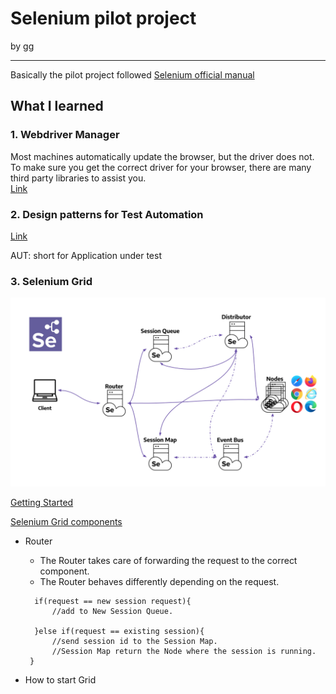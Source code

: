 # Selenium pilot project 
by gg

---

Basically the pilot project followed [Selenium official manual](https://www.selenium.dev/documentation/webdriver/getting_started/)

## What I learned

### 1. Webdriver Manager
Most machines automatically update the browser, but the driver does not. To make sure you get the correct driver for your browser, 
there are many third party libraries to assist you.   
[Link](https://www.selenium.dev/documentation/webdriver/getting_started/)


### 2. Design patterns for Test Automation

[Link](https://www.selenium.dev/documentation/test_practices/design_strategies/)


AUT: short for Application under test

### 3. Selenium Grid
![grid-compoenents](grid-components.png)

[Getting Started](https://www.selenium.dev/documentation/grid/getting_started/)

[Selenium Grid components](https://www.selenium.dev/documentation/grid/components/)

- Router 
  - The Router takes care of forwarding the request to the correct component.
  - The Router behaves differently depending on the request.
  ```
    if(request == new session request){
        //add to New Session Queue.
        
    }else if(request == existing session){
        //send session id to the Session Map.
        //Session Map return the Node where the session is running.
   }
  ```
  
- How to start Grid






